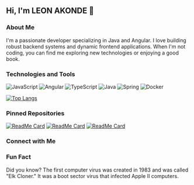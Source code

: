 <!--
**lekond77/lekond77** is a ✨ _special_ ✨ repository because its `README.md` (this file) appears on your GitHub profile.

Here are some ideas to get you started:

- 🔭 I’m currently working on ...
- 🌱 I’m currently learning ...
- 👯 I’m looking to collaborate on ...
- 🤔 I’m looking for help with ...
- 💬 Ask me about ...
- 📫 How to reach me: ...
- 😄 Pronouns: ...
- ⚡ Fun fact: ...
-->

## Hi, I'm LEON AKONDE 👋

### About Me
I'm a passionate developer specializing in Java and Angular. I love building robust backend systems and dynamic frontend applications. When I'm not coding, you can find me exploring new technologies or enjoying a good book.

### Technologies and Tools

![JavaScript](https://img.shields.io/badge/-JavaScript-F7DF1E?style=flat&logo=javascript&logoColor=black)
![Angular](https://img.shields.io/badge/-Angular-DD0031?style=flat&logo=angular&logoColor=white)
![TypeScript](https://img.shields.io/badge/-TypeScript-3178C6?style=flat&logo=typescript&logoColor=white)
![Java](https://img.shields.io/badge/-Java-007396?style=flat&logo=java&logoColor=white)
![Spring](https://img.shields.io/badge/-Spring-6DB33F?style=flat&logo=spring&logoColor=white)
![Docker](https://img.shields.io/badge/-Docker-2496ED?style=flat&logo=docker&logoColor=white)

[![Top Langs](https://github-readme-stats.vercel.app/api/top-langs/?username=lekond77&layout=compact)](https://github.com/lekond77/github-readme-stats)

### Pinned Repositories
[![ReadMe Card](https://github-readme-stats.vercel.app/api/pin/?username=lekond77&repo=blogapp_webapp)](https://github.com/lekond77/blogapp_webapp)
[![ReadMe Card](https://github-readme-stats.vercel.app/api/pin/?username=lekond77&repo=blogapp_api)](https://github.com/lekond77/blogapp_api)
[![ReadMe Card](https://github-readme-stats.vercel.app/api/pin/?username=lekond77&repo=eventbooker)](https://github.com/lekond77/eventbooker)

### Connect with Me


### Fun Fact
Did you know? The first computer virus was created in 1983 and was called "Elk Cloner." It was a boot sector virus that infected Apple II computers.

